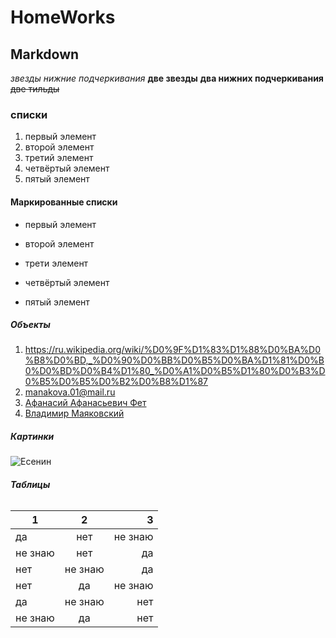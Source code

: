 # HomeWorks
## **Markdown**
*звезды* _нижние подчеркивания_ 
**две звезды** __два нижних подчеркивания__
~~две тильды~~
### **списки**
1. первый элемент
2. второй элемент
3. третий элемент
4. четвёртый элемент
5. пятый элемент 
#### **Маркированные списки**
+ первый элемент
- второй элемент
+ трети элемент 
 - четвёртый элемент 
 * пятый элемент
 ##### **Объекты**
1. <https://ru.wikipedia.org/wiki/%D0%9F%D1%83%D1%88%D0%BA%D0%B8%D0%BD,_%D0%90%D0%BB%D0%B5%D0%BA%D1%81%D0%B0%D0%BD%D0%B4%D1%80_%D0%A1%D0%B5%D1%80%D0%B3%D0%B5%D0%B5%D0%B2%D0%B8%D1%87>
2. <manakova.01@mail.ru>
3. [Афанасий Афанасьевич Фет](https://ru.wikipedia.org/wiki/%D0%A4%D0%B5%D1%82,_%D0%90%D1%84%D0%B0%D0%BD%D0%B0%D1%81%D0%B8%D0%B9_%D0%90%D1%84%D0%B0%D0%BD%D0%B0%D1%81%D1%8C%D0%B5%D0%B2%D0%B8%D1%87)
4. [Владимир Маяковский](https://ru.wikipedia.org/wiki/%D0%9C%D0%B0%D1%8F%D0%BA%D0%BE%D0%B2%D1%81%D0%BA%D0%B8%D0%B9,_%D0%92%D0%BB%D0%B0%D0%B4%D0%B8%D0%BC%D0%B8%D1%80_%D0%92%D0%BB%D0%B0%D0%B4%D0%B8%D0%BC%D0%B8%D1%80%D0%BE%D0%B2%D0%B8%D1%87 "Русский советский поэт. Футурист.")
##### **Картинки**
![Есенин](https://skolkolet.com/images/590e5ad27d66ac348e88c051/sergey-esenin.jpg)
###### **Таблицы**
1|2|3
---|:---:|---:
да|нет|не знаю
не знаю|нет|да
нет|не знаю|да
нет|да|не знаю
да|не знаю|нет
не знаю|да|нет
